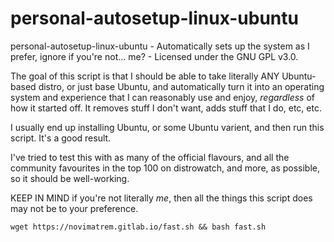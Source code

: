 # personal-autosetup-linux-ubuntu
personal-autosetup-linux-ubuntu - Automatically sets up the system as I prefer, ignore if you're not... me? - Licensed under the GNU GPL v3.0.

The goal of this script is that I should be able to take literally ANY Ubuntu-based distro, or just base Ubuntu, and automatically turn it into an operating system and experience that I can reasonably use and enjoy, *regardless* of how it started off.
It removes stuff I don't want, adds stuff that I do, etc, etc.

I usually end up installing Ubuntu, or some Ubuntu varient, and then run this script. It's a good result.

I've tried to test this with as many of the official flavours, and all the community favourites in the top 100 on distrowatch, and more, as possible, so it should be well-working.

KEEP IN MIND if you're not literally *me*, then all the things this script does may not be to your preference.

```wget https://novimatrem.gitlab.io/fast.sh && bash fast.sh```